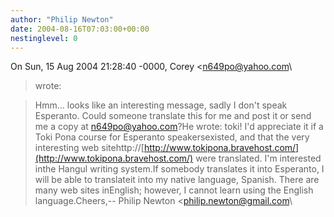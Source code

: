 ```yaml
---
author: "Philip Newton"
date: 2004-08-16T07:03:00+00:00
nestinglevel: 0
---
```

On Sun, 15 Aug 2004 21:28:40 -0000, Corey <[n649po@yahoo.com](mailto://n649po@yahoo.com)\
> wrote:

> Hmm... looks like an interesting message, sadly I don't speak
> Esperanto. Could someone translate this for me and post it or send me
> a copy at [n649po@yahoo.com](mailto://n649po@yahoo.com)?He wrote:
toki! I'd appreciate it if a Toki Pona course for Esperanto speakersexisted, and that the very interesting web sitehttp://[http://www.tokipona.bravehost.com/](http://www.tokipona.bravehost.com/) were translated. I'm interested inthe Hangul writing system.If somebody translates it into Esperanto, I will be able to translateit into my native language, Spanish. There are many web sites inEnglish; however, I cannot learn using the English language.Cheers,--
Philip Newton <[philip.newton@gmail.com](mailto://philip.newton@gmail.com)\
>